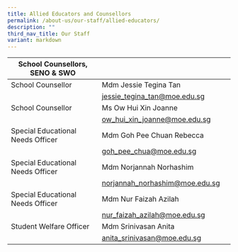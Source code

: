 ```yaml
---
title: Allied Educators and Counsellors
permalink: /about-us/our-staff/allied-educators/
description: ""
third_nav_title: Our Staff
variant: markdown
---
```

| School Counsellors, SENO & SWO | | |
| -------- | -------- | -------- |
| School Counsellor | Mdm Jessie Tegina Tan   |   |
|      | jessie_tegina_tan@moe.edu.sg |     |
| School Counsellor    | Ms Ow Hui Xin Joanne    |     |
|      | ow_hui_xin_joanne@moe.edu.sg |     |
|Special Educational Needs Officer    | Mdm Goh Pee Chuan Rebecca   |     |
|      | goh_pee_chua@moe.edu.sg |     |
|Special Educational Needs Officer    | Mdm Norjannah Norhashim   |     |
|      | norjannah_norhashim@moe.edu.sg |     |
|Special Educational Needs Officer    | Mdm Nur Faizah Azilah   |     |
|      | nur_faizah_azilah@moe.edu.sg |     |
|Student Welfare Officer    | Mdm Srinivasan Anita   |     |
|      | anita_srinivasan@moe.edu.sg |     |
